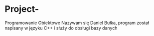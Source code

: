 # Project-
Programowanie Obiektowe
Nazywam się Daniel Bułka, program został napisany w języku C++ i służy do obsługi bazy danych 
